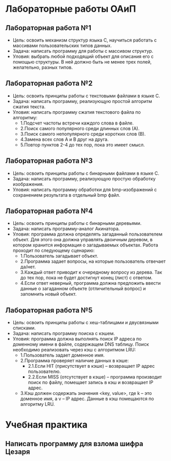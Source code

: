# Лабораторные работы ОАиП
## Лабораторная работа №1
- Цель: освоить механизм структур языка С, научиться работать с массивами пользовательских типов данных.
- Задача: написать программу для работы с массивом структур.
- Уловия: выбрать любой подходящий объект для описания его с помощью структуры. В ней должно быть не менее трех полей, желательно, разных типов.
## Лабораторная работа №2
- Цель: освоить принципы работы с текстовыми файлами в языке С.
- Задача: написать программу, реализующую простой алгоритм сжатия текста.
- Уловия: написать программу сжатия текстового файла по алгоритму: 
  - 1.Подсчет частоты встречи каждого слова в файле.
  - 2.Поиск самого популярного среди длинных слов (А).
  - 3.Поиск самого непопулярного среди коротких слов (В).
  - 4.Замена всех слов А и В друг на друга.
  - 5.Повтор пунктов 2-4 до тех пор, пока это имеет смысл.
## Лабораторная работа №3
- Цель: освоить принципы работы с бинарными файлами в языке С.
- Задача: написать программу, реализующую простую обработку изображения.
- Уловия: написать программу обработки для bmp-изображений с сохранением результата в отдельный bmp файл. 
## Лабораторная работа №4
- Цель: освоить принципы работы с бинарными деревьями.
- Задача: написать программу-аналог Акинатора.
- Уловия: программа должна определять загаданный пользователем объект. Для этого она должна управлять двоичным деревом, в котором хранится информация о загадываемых объектах. Работа проходит по следующему сценарию:
  - 1.Пользователь загадывает объект.
  - 2.Программа задает вопросы, на которые пользователь отвечает да/нет.
  - 3.Каждый ответ приводит к очередному вопросу из дерева. Так до тех пор, пока не будет достигнут конец (лист) с ответом.
  - 4.Если ответ неверный, программа должна предложить ввести данные о загаданном объекте (отличительный вопрос) и запомнить новый объект.
## Лабораторная работа №5
- Цель: освоить принципы работы с хеш-таблицами и двусвязными списками.
- Задача: написать программу поиска с кэшем.
- Уловия: программа должна выполнять поиск IP адреса по доменному имени в файле, содержащем DNS таблицу. Поиск необходимо реализовать через кэш с алгоритмом LRU:
  - 1.Пользователь задает доменное имя.
  - 2.Программа проверяет наличие данных в кэше:
    - 2.1.Если HIT (присутствует в кэше) – возвращает IP адрес пользователю.
    - 2.2.Если MISS (отсутствует в кэше) – программа производит поиск по файлу, помещает запись в кэш и возвращает IP адрес. 
  - 3.Кэш должен содержать значения <key, value>, где k – это доменное имя, а v – IP адрес. Данные в кэш помещаются по алгоритму LRU.
# Учебная практика
## Написать программу для взлома шифра Цезаря

